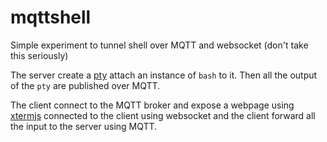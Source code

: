 # mqttshell

Simple experiment to tunnel shell over MQTT and websocket (don't take this seriously)

The server create a [pty](https://man7.org/linux/man-pages/man7/pty.7.html) attach an instance of `bash` to it.
Then all the output of the `pty` are published over MQTT.

The client connect to the MQTT broker and expose a webpage using [xtermjs](http://xtermjs.org/) connected to the client using websocket and the client forward all the input to the server using MQTT.
